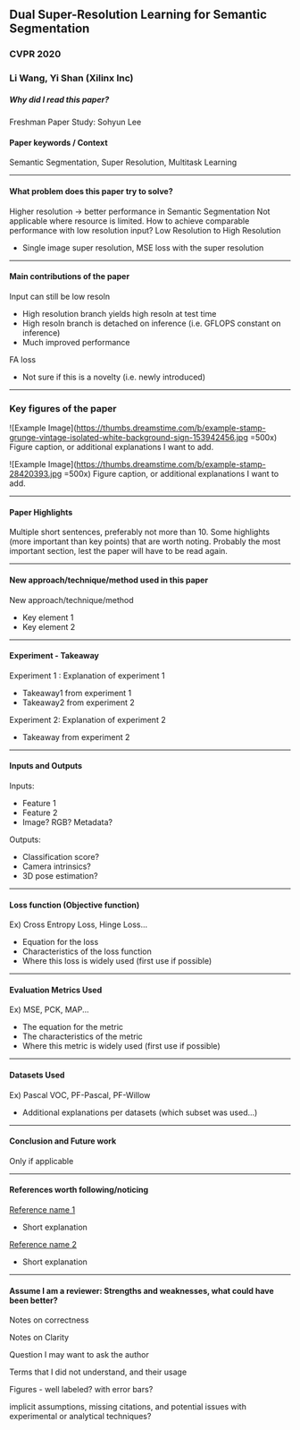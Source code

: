 ## Dual Super-Resolution Learning for Semantic Segmentation
### CVPR 2020
### Li Wang, Yi Shan (Xilinx Inc)


##### Why did I read this paper?
Freshman Paper Study: Sohyun Lee

#### Paper keywords / Context

Semantic Segmentation, Super Resolution, Multitask Learning

***

#### What problem does this paper try to solve?
Higher resolution -> better performance in Semantic Segmentation
Not applicable where resource is limited.
How to achieve comparable performance with low resolution input?
Low Resolution to High Resolution
- Single image super resolution, MSE loss with the super resolution
***

#### Main contributions of the paper
Input can still be low resoln
* High resolution branch yields high resoln at test time
* High resoln branch is detached on inference (i.e. GFLOPS constant on inference)
* Much improved performance

FA loss
* Not sure if this is a novelty (i.e. newly introduced)

***

### Key figures of the paper
![Example Image](https://thumbs.dreamstime.com/b/example-stamp-grunge-vintage-isolated-white-background-sign-153942456.jpg =500x)
Figure caption, or additional explanations I want to add.

![Example Image](https://thumbs.dreamstime.com/b/example-stamp-28420393.jpg =500x)
Figure caption, or additional explanations I want to add.

***

#### Paper Highlights
Multiple short sentences, preferably not more than 10. Some highlights (more important than key points) that are worth noting. Probably the most important section, lest the paper will have to be read again.

***

#### New approach/technique/method used in this paper 
New approach/technique/method
* Key element 1
* Key element 2

***

#### Experiment - Takeaway
Experiment 1 : Explanation of experiment 1
* Takeaway1 from experiment 1
* Takeaway2 from experiment 2

Experiment 2: Explanation of experiment 2
* Takeaway from experiment 2

***

#### Inputs and Outputs 
Inputs:
* Feature 1
* Feature 2
* Image? RGB? Metadata?

Outputs:
* Classification score?
* Camera intrinsics?
* 3D pose estimation?

***

#### Loss function (Objective function)
Ex) Cross Entropy Loss, Hinge Loss...
* Equation for the loss
* Characteristics of the loss function
* Where this loss is widely used (first use if possible)

***

#### Evaluation Metrics Used
Ex) MSE, PCK, MAP...
* The equation for the metric
* The characteristics of the metric
* Where this metric is widely used (first use if possible)

***

#### Datasets Used
Ex) Pascal VOC, PF-Pascal, PF-Willow
* Additional explanations per datasets (which subset was used...)

***

#### Conclusion and Future work
Only if applicable

***

#### References worth following/noticing
[Reference name 1](link)
* Short explanation

[Reference name 2](link)
* Short explanation

***

#### Assume I am a reviewer: Strengths and weaknesses, what could have been better?
Notes on correctness

Notes on Clarity

Question I may want to ask the author

Terms that I did not understand, and their usage

Figures - well labeled? with error bars?

implicit assumptions, missing citations, and potential issues with experimental or analytical techniques?
